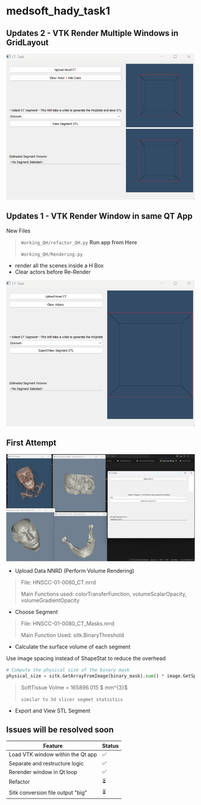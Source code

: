 # medsoft_hady_task1

## Updates 2 - VTK Render Multiple Windows in GridLayout

![APP-Grid](./images/grid-layout-app.gif)

## Updates 1 - VTK Render Window in same QT App
New Files 
> `Working_QH/refactor_QH.py` **Run app from Here**
> 
>`Working_QH/Rendering.py`

- render all the scenes inside a H Box
- Clear actors before Re-Render

![App-GIF](./images/refactor1-app.gif)


## First Attempt
![App](./images/Screenshot_of_The_App.jpg)

- Upload Data NNRD (Perform Volume Rendering)
> File:  HNSCC-01-0080_CT.nrrd 
>
> Main Functions used: colorTransferFunction, volumeScalarOpacity, volumeGradientOpacity


- Choose Segment  
> File:  HNSCC-01-0080_CT_Masks.nrrd 
>
> Main Function Used: sitk.BinaryThreshold

- Calculate the surface volume of each segment 

Use image spacing instead of ShapeStat to reduce the overhead

```python
# Compute the physical size of the binary mask
physical_size = sitk.GetArrayFromImage(binary_mask).sum() * image.GetSpacing()[0] * image.GetSpacing()[1] * image.GetSpacing()[2]
```

> SoftTissue Volme = $165896.015$ $ mm^{3}$
>
>`similar to 3d slicer segmet statistics`

- Export and View STL Segment 
 




## Issues will be resolved soon
| Feature                              | Status      |
|--------------------------------------|-------------|
| Load VTK window within the Qt app    | ✅          |
| Separate and restructure logic       | ✅          |
| Rerender window in Qt loop           | ✅          |
| Refactor                             | ⏳          |
| Sitk conversion file output "big"    | ⏳          |

